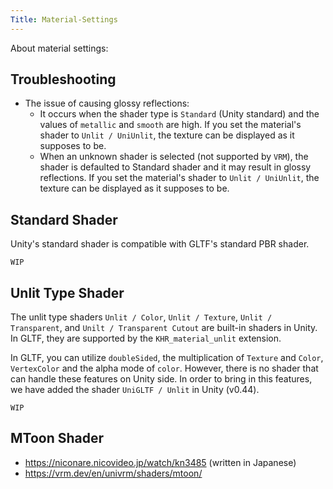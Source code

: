 ```yaml
---
Title: Material-Settings
---
```


About material settings:

## Troubleshooting

* The issue of causing glossy reflections:
    * It occurs when the shader type is `Standard` (Unity standard) and the values of `metallic` and `smooth` are high. If you set the material's shader to `Unlit / UniUnlit`, the texture can be displayed as it supposes to be.
    * When an unknown shader is selected (not supported by `VRM`), the shader is defaulted to Standard shader and it may result in glossy reflections. If you set the material's shader to `Unlit / UniUnlit`, the texture can be displayed as it supposes to be.

## Standard Shader
Unity's standard shader is compatible with GLTF's standard PBR shader.

`WIP`

## Unlit Type Shader
The unlit type shaders `Unlit / Color`, `Unlit / Texture`, `Unlit / Transparent`, and `Unilt / Transparent Cutout` are built-in shaders in Unity.
In GLTF, they are supported by the `KHR_material_unlit` extension.

In GLTF, you can utilize `doubleSided`, the multiplication of `Texture` and `Color`, `VertexColor` and the alpha mode of `color`. However, there is no shader that can handle these features on Unity side.
In order to bring in this features, we have added the shader `UniGLTF / Unlit` in Unity (v0.44).

`WIP`

## MToon Shader
* https://niconare.nicovideo.jp/watch/kn3485 (written in Japanese)
* https://vrm.dev/en/univrm/shaders/mtoon/
